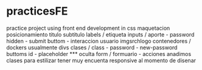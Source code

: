 # practicesFE
practice project using front end development in css
maquetacion
posicionamiento
titulo
subtitulo
labels / etiqueta
inputs / aporte - password hidden - submit buttom - interaccion usuario
imgsrchlogo
contenedores / dockers usualmente divs
clases / class - password - new-password
buttoms
id - placeholder *** oculta
form / formuario - acciones
anadimos clases para estilizar
tener muy encuenta responsive al momento de disenar